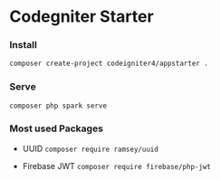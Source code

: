 # Codegniter Starter

### Install
```bash
composer create-project codeigniter4/appstarter .
```

### Serve
```bash
composer php spark serve
```

### Most used Packages
- UUID
`composer require ramsey/uuid`

- Firebase JWT
`composer require firebase/php-jwt`
